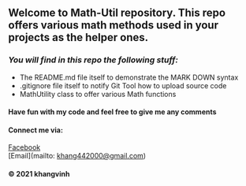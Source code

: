## Welcome to Math-Util repository. This repo offers various math methods used in your projects as the helper ones.

### _You will find in this repo the following stuff:_
* The README.md file itself to demonstrate the MARK DOWN syntax
* .gitignore file itself to notify Git Tool how to upload source code
* MathUtility class to offer various Math functions

#### Have fun with my code and feel free to give me any comments

#### Connect me via:
[Facebook](http://facebook.com/vinhkhang.vo.777)  
[Email](mailto: khang442000@gmail.com)

#### © 2021 khangvinh

